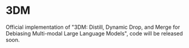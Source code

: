 # 3DM
Official implementation of "3DM: Distill, Dynamic Drop, and Merge for Debiasing Multi-modal Large Language Models", code will be released soon.
